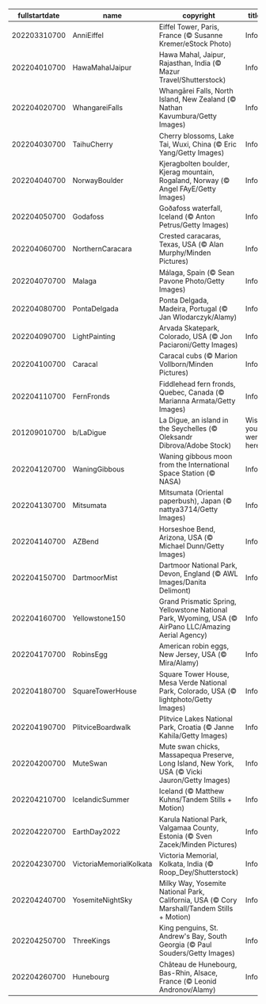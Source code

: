 |fullstartdate|name|copyright|title|image|
|--|--|--|--|--|
202203310700|AnniEiffel|Eiffel Tower, Paris, France (© Susanne Kremer/eStock Photo)|Info|![](/en-AU/2022/04/202203310700AnniEiffel.jpg)|
202204010700|HawaMahalJaipur|Hawa Mahal, Jaipur, Rajasthan, India (© Mazur Travel/Shutterstock)|Info|![](/en-AU/2022/04/202204010700HawaMahalJaipur.jpg)|
202204020700|WhangareiFalls|Whangārei Falls, North Island, New Zealand (© Nathan Kavumbura/Getty Images)|Info|![](/en-AU/2022/04/202204020700WhangareiFalls.jpg)|
202204030700|TaihuCherry|Cherry blossoms, Lake Tai, Wuxi, China (© Eric Yang/Getty Images)|Info|![](/en-AU/2022/04/202204030700TaihuCherry.jpg)|
202204040700|NorwayBoulder|Kjeragbolten boulder, Kjerag mountain, Rogaland, Norway (© Angel FAyE/Getty Images)|Info|![](/en-AU/2022/04/202204040700NorwayBoulder.jpg)|
202204050700|Godafoss|Goðafoss waterfall, Iceland (© Anton Petrus/Getty Images)|Info|![](/en-AU/2022/04/202204050700Godafoss.jpg)|
202204060700|NorthernCaracara|Crested caracaras, Texas, USA (© Alan Murphy/Minden Pictures)|Info|![](/en-AU/2022/04/202204060700NorthernCaracara.jpg)|
202204070700|Malaga|Málaga, Spain (© Sean Pavone Photo/Getty Images)|Info|![](/en-AU/2022/04/202204070700Malaga.jpg)|
202204080700|PontaDelgada|Ponta Delgada, Madeira, Portugal (© Jan Wlodarczyk/Alamy)|Info|![](/en-AU/2022/04/202204080700PontaDelgada.jpg)|
202204090700|LightPainting|Arvada Skatepark, Colorado, USA (© Jon Paciaroni/Getty Images)|Info|![](/en-AU/2022/04/202204090700LightPainting.jpg)|
202204100700|Caracal|Caracal cubs (© Marion Vollborn/Minden Pictures)|Info|![](/en-AU/2022/04/202204100700Caracal.jpg)|
202204110700|FernFronds|Fiddlehead fern fronds, Quebec, Canada (© Marianna Armata/Getty Images)|Info|![](/en-AU/2022/04/202204110700FernFronds.jpg)|
201209010700|b/LaDigue|La Digue, an island in the Seychelles (© Oleksandr Dibrova/Adobe Stock)|Wish you were here?|![](/en-AU/2022/04/201209010700b/LaDigue.jpg)|
202204120700|WaningGibbous|Waning gibbous moon from the International Space Station (© NASA)|Info|![](/en-AU/2022/04/202204120700WaningGibbous.jpg)|
202204130700|Mitsumata|Mitsumata (Oriental paperbush), Japan (© nattya3714/Getty Images)|Info|![](/en-AU/2022/04/202204130700Mitsumata.jpg)|
202204140700|AZBend|Horseshoe Bend, Arizona, USA (© Michael Dunn/Getty Images)|Info|![](/en-AU/2022/04/202204140700AZBend.jpg)|
202204150700|DartmoorMist|Dartmoor National Park, Devon, England (© AWL Images/Danita Delimont)|Info|![](/en-AU/2022/04/202204150700DartmoorMist.jpg)|
202204160700|Yellowstone150|Grand Prismatic Spring, Yellowstone National Park, Wyoming, USA (© AirPano LLC/Amazing Aerial Agency)|Info|![](/en-AU/2022/04/202204160700Yellowstone150.jpg)|
202204170700|RobinsEgg|American robin eggs, New Jersey, USA (© Mira/Alamy)|Info|![](/en-AU/2022/04/202204170700RobinsEgg.jpg)|
202204180700|SquareTowerHouse|Square Tower House, Mesa Verde National Park, Colorado, USA (© lightphoto/Getty Images)|Info|![](/en-AU/2022/04/202204180700SquareTowerHouse.jpg)|
202204190700|PlitviceBoardwalk|Plitvice Lakes National Park, Croatia (© Janne Kahila/Getty Images)|Info|![](/en-AU/2022/04/202204190700PlitviceBoardwalk.jpg)|
202204200700|MuteSwan|Mute swan chicks, Massapequa Preserve, Long Island, New York, USA (© Vicki Jauron/Getty Images)|Info|![](/en-AU/2022/04/202204200700MuteSwan.jpg)|
202204210700|IcelandicSummer|Iceland (© Matthew Kuhns/Tandem Stills + Motion)|Info|![](/en-AU/2022/04/202204210700IcelandicSummer.jpg)|
202204220700|EarthDay2022|Karula National Park, Valgamaa County, Estonia (© Sven Zacek/Minden Pictures)|Info|![](/en-AU/2022/04/202204220700EarthDay2022.jpg)|
202204230700|VictoriaMemorialKolkata|Victoria Memorial, Kolkata, India (© Roop_Dey/Shutterstock)|Info|![](/en-AU/2022/04/202204230700VictoriaMemorialKolkata.jpg)|
202204240700|YosemiteNightSky|Milky Way, Yosemite National Park, California, USA (© Cory Marshall/Tandem Stills + Motion)|Info|![](/en-AU/2022/04/202204240700YosemiteNightSky.jpg)|
202204250700|ThreeKings|King penguins, St. Andrew's Bay, South Georgia (© Paul Souders/Getty Images)|Info|![](/en-AU/2022/04/202204250700ThreeKings.jpg)|
202204260700|Hunebourg|Château de Hunebourg, Bas-Rhin, Alsace, France (© Leonid Andronov/Alamy)|Info|![](/en-AU/2022/04/202204260700Hunebourg.jpg)|
